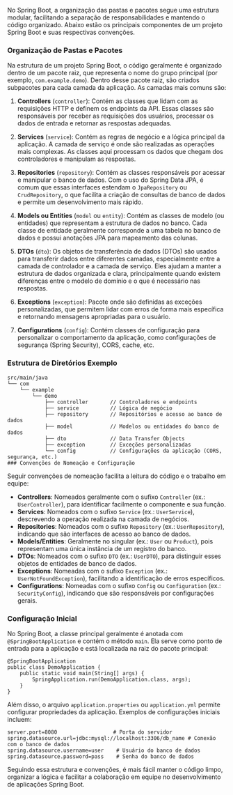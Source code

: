 No Spring Boot, a organização das pastas e pacotes segue uma estrutura modular, facilitando a separação de responsabilidades e mantendo o código organizado. Abaixo estão os principais componentes de um projeto Spring Boot e suas respectivas convenções.

### Organização de Pastas e Pacotes

Na estrutura de um projeto Spring Boot, o código geralmente é organizado dentro de um pacote raiz, que representa o nome do grupo principal (por exemplo, `com.example.demo`). Dentro desse pacote raiz, são criados subpacotes para cada camada da aplicação. As camadas mais comuns são:

1. **Controllers** (`controller`): Contém as classes que lidam com as requisições HTTP e definem os endpoints da API. Essas classes são responsáveis por receber as requisições dos usuários, processar os dados de entrada e retornar as respostas adequadas.
    
2. **Services** (`service`): Contém as regras de negócio e a lógica principal da aplicação. A camada de serviço é onde são realizadas as operações mais complexas. As classes aqui processam os dados que chegam dos controladores e manipulam as respostas.
    
3. **Repositories** (`repository`): Contém as classes responsáveis por acessar e manipular o banco de dados. Com o uso do Spring Data JPA, é comum que essas interfaces estendam o `JpaRepository` ou `CrudRepository`, o que facilita a criação de consultas de banco de dados e permite um desenvolvimento mais rápido.
    
4. **Models ou Entities** (`model` ou `entity`): Contém as classes de modelo (ou entidades) que representam a estrutura de dados no banco. Cada classe de entidade geralmente corresponde a uma tabela no banco de dados e possui anotações JPA para mapeamento das colunas.
    
5. **DTOs** (`dto`): Os objetos de transferência de dados (DTOs) são usados para transferir dados entre diferentes camadas, especialmente entre a camada de controlador e a camada de serviço. Eles ajudam a manter a estrutura de dados organizada e clara, principalmente quando existem diferenças entre o modelo de domínio e o que é necessário nas respostas.
    
6. **Exceptions** (`exception`): Pacote onde são definidas as exceções personalizadas, que permitem lidar com erros de forma mais específica e retornando mensagens apropriadas para o usuário.
    
7. **Configurations** (`config`): Contém classes de configuração para personalizar o comportamento da aplicação, como configurações de segurança (Spring Security), CORS, cache, etc.
    

### Estrutura de Diretórios Exemplo

```
src/main/java
└── com
    └── example
        └── demo
            ├── controller       // Controladores e endpoints
            ├── service          // Lógica de negócio
            ├── repository       // Repositórios e acesso ao banco de dados
            ├── model            // Modelos ou entidades do banco de dados
            ├── dto              // Data Transfer Objects
            ├── exception        // Exceções personalizadas
            └── config           // Configurações da aplicação (CORS, segurança, etc.)
### Convenções de Nomeação e Configuração
```

Seguir convenções de nomeação facilita a leitura do código e o trabalho em equipe:

- **Controllers**: Nomeados geralmente com o sufixo `Controller` (ex.: `UserController`), para identificar facilmente o componente e sua função.
- **Services**: Nomeados com o sufixo `Service` (ex.: `UserService`), descrevendo a operação realizada na camada de negócios.
- **Repositories**: Nomeados com o sufixo `Repository` (ex.: `UserRepository`), indicando que são interfaces de acesso ao banco de dados.
- **Models/Entities**: Geralmente no singular (ex.: `User` ou `Product`), pois representam uma única instância de um registro do banco.
- **DTOs**: Nomeados com o sufixo `DTO` (ex.: `UserDTO`), para distinguir esses objetos de entidades de banco de dados.
- **Exceptions**: Nomeadas com o sufixo `Exception` (ex.: `UserNotFoundException`), facilitando a identificação de erros específicos.
- **Configurations**: Nomeadas com o sufixo `Config` ou `Configuration` (ex.: `SecurityConfig`), indicando que são responsáveis por configurações gerais.

### Configuração Inicial

No Spring Boot, a classe principal geralmente é anotada com `@SpringBootApplication` e contém o método `main`. Ela serve como ponto de entrada para a aplicação e está localizada na raiz do pacote principal:

```
@SpringBootApplication
public class DemoApplication {
    public static void main(String[] args) {
        SpringApplication.run(DemoApplication.class, args);
    }
}
```

Além disso, o arquivo `application.properties` ou `application.yml` permite configurar propriedades da aplicação. Exemplos de configurações iniciais incluem:

```
server.port=8080                  # Porta do servidor
spring.datasource.url=jdbc:mysql://localhost:3306/db_name # Conexão com o banco de dados
spring.datasource.username=user    # Usuário do banco de dados
spring.datasource.password=pass    # Senha do banco de dados
```

Seguindo essa estrutura e convenções, é mais fácil manter o código limpo, organizar a lógica e facilitar a colaboração em equipe no desenvolvimento de aplicações Spring Boot.